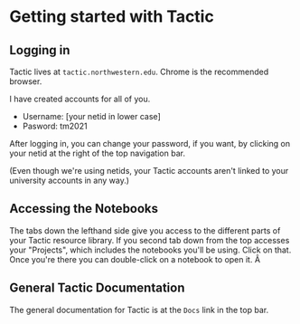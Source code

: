# Getting started with Tactic

## Logging in

Tactic lives at `tactic.northwestern.edu`. Chrome is the recommended browser.

I have created accounts for all of you.
  - Username: [your netid in lower case]
  - Pasword: tm2021

After logging in, you can change your password, if you want, by clicking on your netid at the right of the top navigation bar.

(Even though we're using netids, your Tactic accounts aren't linked to your
university accounts in any way.)

## Accessing the Notebooks
The tabs down the lefthand side give you access to the different parts of
your Tactic resource library. If you second tab down from the top accesses
your "Projects", which includes the notebooks you'll be using. Click on that.
Once you're there you can double-click on a notebook to open it.
Â
## General Tactic Documentation
The general documentation for Tactic is at the `Docs` link in the top bar.
